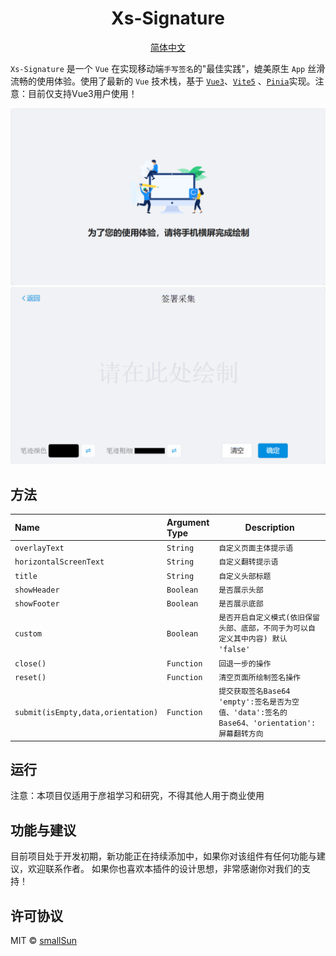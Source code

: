<h1 align="center">
Xs-Signature
</h1>

<p align="center">
 <!-- <a href="docs/README.en.md">English</a> | <a href="docs/README.es.md">Spanish</a> | <a href="docs/README.de.md">German</a> | 
<a href="docs/README.fr.md">French</a> | <a href="README.md">简体中文</a> |  <a href="docs/README.ja.md">日本語</a>  -->
 <a href="README.md">简体中文</a> 
</p>

<!-- <p align="center">
  <a href="https://github.com/zyronon/douyin/blob/master/LICENSE"><img src="https://img.shields.io/github/license/zyronon/douyin" alt="License"></a>
  <a><img src="https://img.shields.io/badge/PRs-welcome-brightgreen.svg"/></a>
  <a><img src="https://img.shields.io/badge/Powered%20by-Vue-blue"/></a>
</p> -->

`Xs-Signature` 是一个 `Vue` 在实现移动端`手写签名`的"最佳实践"，媲美原生 `App` 丝滑流畅的使用体验。使用了最新的 `Vue` 技术栈，基于 [`Vue3`](https://cn.vuejs.org/)、[`Vite5`](https://cn.vitejs.dev/)
、[`Pinia`](https://pinia.vuejs.org/)实现。注意：目前仅支持Vue3用户使用！


<div>
<img width="1168" src='src/public/images/info.png'  alt=""/>
<img width="1168" src='src/public/images/main.png'  alt=""/>
</div>

<!-- ## 在线访问

Gitee Pages: [https://gitee.com/smallsun0110/tiktok](https://gitee.com/smallsun0110/tiktok)(中国地区推荐访问这个地址)    -->
## 方法

| Name                                                        | Argument Type                                           | Description                                     |
|:------------------------------------------------------------|:--------------------------------------------------------|-------------------------------------------------|
| `overlayText`                                               | `String`                                                | `自定义页面主体提示语`                                    |
| `horizontalScreenText`                                      | `String`                                                | `自定义翻转提示语`                                      |
| `title`                                                     | `String`                                                | `自定义头部标题`                                       |
| `showHeader`                                                | `Boolean`                                               | `是否展示头部`                                        |
| `showFooter`                                                | `Boolean`                                               | `是否展示底部`                                        |
| `custom`                                                    | `Boolean`                                               | `是否开启自定义模式(依旧保留头部、底部，不同于为可以自定义其中内容) 默认 'false'` |
| `close()`                                                   | `Function`                                              | `回退一步的操作`                                       |
| `reset()`                                                   | `Function`                                              | `清空页面所绘制签名操作`                                   |
| `submit(isEmpty,data,orientation)`                          | `Function`                                              | `提交获取签名Base64` `'empty':签名是否为空值、'data':签名的Base64、'orientation':屏幕翻转方向` |


## 运行
注意：本项目仅适用于彦祖学习和研究，不得其他人用于商业使用


## 功能与建议

目前项目处于开发初期，新功能正在持续添加中，如果你对该组件有任何功能与建议，欢迎联系作者。
如果你也喜欢本插件的设计思想，非常感谢你对我们的支持！


## 许可协议

MIT © [smallSun](https://github.com/smallSun0110)
